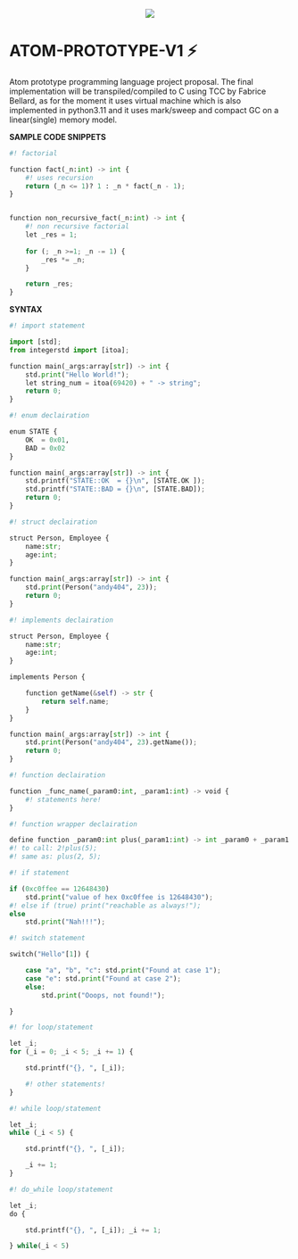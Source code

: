 
<p align="center">
    <img src="https://icons.iconarchive.com/icons/papirus-team/papirus-apps/128/atom-beta-icon.png"/>
    <!-- copyright papirus icon -->
</p>

# ATOM-PROTOTYPE-V1 ⚡
<p>
    Atom prototype programming language project proposal.
    The final implementation will be transpiled/compiled to C using TCC by Fabrice Bellard, as for the moment it uses virtual machine which is also implemented in python3.11 and it uses mark/sweep and compact GC on a linear(single) memory model.
</p>

**SAMPLE CODE SNIPPETS**
```python
#! factorial

function fact(_n:int) -> int {
    #! uses recursion
    return (_n <= 1)? 1 : _n * fact(_n - 1);
}


function non_recursive_fact(_n:int) -> int {
    #! non recursive factorial
    let _res = 1;
    
    for (; _n >=1; _n -= 1) {
        _res *= _n;
    }

    return _res;
}
```

**SYNTAX**
```python
#! import statement

import [std];
from integerstd import [itoa];

function main(_args:array[str]) -> int {
    std.print("Hello World!");
    let string_num = itoa(69420) + " -> string";
    return 0;
}
```

```python
#! enum declairation

enum STATE {
    OK  = 0x01,
    BAD = 0x02
}

function main(_args:array[str]) -> int {
    std.printf("STATE::OK  = {}\n", [STATE.OK ]);
    std.printf("STATE::BAD = {}\n", [STATE.BAD]);
    return 0;
}
```

```python
#! struct declairation

struct Person, Employee {
    name:str;
    age:int;
}

function main(_args:array[str]) -> int {
    std.print(Person("andy404", 23));
    return 0;
}
```

```python
#! implements declairation

struct Person, Employee {
    name:str;
    age:int;
}

implements Person {

    function getName(&self) -> str {
        return self.name;
    }
}

function main(_args:array[str]) -> int {
    std.print(Person("andy404", 23).getName());
    return 0;
}
```

```python
#! function declairation

function _func_name(_param0:int, _param1:int) -> void {
    #! statements here!
}
```

```python
#! function wrapper declairation

define function _param0:int plus(_param1:int) -> int _param0 + _param1 ;
#! to call: 2!plus(5);
#! same as: plus(2, 5);
```

```python
#! if statement

if (0xc0ffee == 12648430)
    std.print("value of hex 0xc0ffee is 12648430");
#! else if (true) print("reachable as always!");
else 
    std.print("Nah!!!");
```

```python
#! switch statement

switch("Hello"[1]) {

    case "a", "b", "c": std.print("Found at case 1");
    case "e": std.print("Found at case 2");
    else:
        std.print("Ooops, not found!");

}
```

```python
#! for loop/statement

let _i;
for (_i = 0; _i < 5; _i += 1) {

    std.printf("{}, ", [_i]);

    #! other statements!
}
```

```python
#! while loop/statement

let _i;
while (_i < 5) {

    std.printf("{}, ", [_i]);

    _i += 1;
}
```

```python
#! do_while loop/statement

let _i;
do {

    std.printf("{}, ", [_i]); _i += 1;

} while(_i < 5)
```
